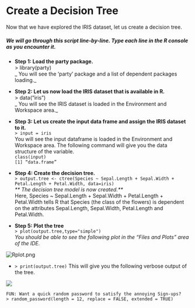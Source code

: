 # Create a Decision Tree

Now that we have explored the IRIS dataset, let us create a decision tree.

##### We will go through this script line-by-line. Type each line in the R console as you encounter it.

* **Step 1: Load the party package.**  
  &gt; library\(party\)  
  _ You will see the ‘party’ package and a list of dependent packages loading._

* **Step 2: Let us now load the IRIS dataset that is available in R.**  
  &gt; data\(“iris”\)  
  _ You will see the IRIS dataset is loaded in the Environment and Workspace area._

* **Step 3: Let us create the input data frame and assign the IRIS dataset to it.**  
  `> input = iris`  
  You will see the input dataframe is loaded in the Environment and Workspace area.  The following command will give you the data structure of the variable.  
  `class(input)`  
  `[1] “data.frame”`

* **Step 4: Create the decision tree.**  
  `> output.tree <- ctree(Species ~ Sepal.Length + Sepal.Width + Petal.Length + Petal.Width, data=iris)`  
  _** The decision tree model is now created.**_  
  Here, Species ~ Sepal.Length + Sepal.Width + Petal.Length + Petal.Width tells R that    Species \(the class of the flowers\) is dependent on the attributes Sepal.Length,  Sepal.Width, Petal.Length and Petal.Width.

* **Step 5: Plot the tree**  
  `> plot(output.tree,type="simple")`  
  _You should be able to see the following plot in the “Files and Plots” area of the IDE._

![](https://lh4.googleusercontent.com/Wxq3juWLCn5Swg4p34Tchr0HkEIxqfTBvtexWjAd-y8FCoO0GUjUo00Qhw2RV1hmUEGOy5v7l3NhcZTJ4ukGW5bCiZUoUw80OGb20AwJpOd4ENdedSDuO9Ljk9l6_yO3u22SEgg "Rplot.png")

* `> print(output.tree)`
   This will give you the following verbose output of the tree.

![](https://docs.google.com/drawings/d/sCfSrNc_JtuTy3MSEBnTYNg/image?w=465&h=173&rev=9&ac=1)

```
FUN: Want a quick random password to satisfy the annoying Sign-ups?                                                                                           
> random_password(length = 12, replace = FALSE, extended = TRUE)
```



